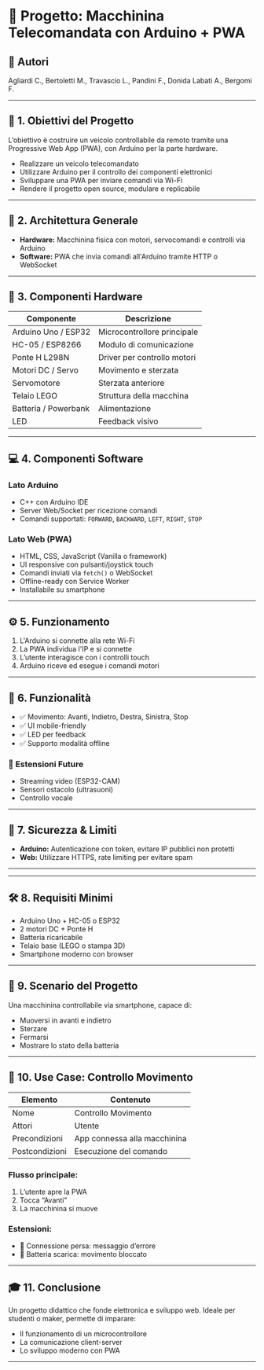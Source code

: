 # 🚗 Progetto: Macchinina Telecomandata con Arduino + PWA

## 👥 Autori
Agliardi C., Bertoletti M., Travascio L., Pandini F., Donida Labati A., Bergomi F.

---

## 🎯 1. Obiettivi del Progetto

L’obiettivo è costruire un veicolo controllabile da remoto tramite una Progressive Web App (PWA), con Arduino per la parte hardware.

- Realizzare un veicolo telecomandato
- Utilizzare Arduino per il controllo dei componenti elettronici
- Sviluppare una PWA per inviare comandi via Wi-Fi
- Rendere il progetto open source, modulare e replicabile

---

## 🧠 2. Architettura Generale

- **Hardware:** Macchinina fisica con motori, servocomandi e controlli via Arduino
- **Software:** PWA che invia comandi all'Arduino tramite HTTP o WebSocket

---

## 🔌 3. Componenti Hardware

| Componente         | Descrizione                         |
|--------------------|-------------------------------------|
| Arduino Uno / ESP32| Microcontrollore principale         |
| HC-05 / ESP8266    | Modulo di comunicazione             |
| Ponte H L298N      | Driver per controllo motori         |
| Motori DC / Servo  | Movimento e sterzata                |
| Servomotore        | Sterzata anteriore                  |
| Telaio LEGO        | Struttura della macchina            |
| Batteria / Powerbank| Alimentazione                      |
| LED                | Feedback visivo                     |

---

## 💻 4. Componenti Software

### Lato Arduino
- C++ con Arduino IDE
- Server Web/Socket per ricezione comandi
- Comandi supportati: `FORWARD`, `BACKWARD`, `LEFT`, `RIGHT`, `STOP`

### Lato Web (PWA)
- HTML, CSS, JavaScript (Vanilla o framework)
- UI responsive con pulsanti/joystick touch
- Comandi inviati via `fetch()` o WebSocket
- Offline-ready con Service Worker
- Installabile su smartphone

---

## ⚙️ 5. Funzionamento

1. L'Arduino si connette alla rete Wi-Fi
2. La PWA individua l'IP e si connette
3. L’utente interagisce con i controlli touch
4. Arduino riceve ed esegue i comandi motori

---

## 🧪 6. Funzionalità

- ✅ Movimento: Avanti, Indietro, Destra, Sinistra, Stop
- ✅ UI mobile-friendly
- ✅ LED per feedback
- ✅ Supporto modalità offline

### 🔮 Estensioni Future

- Streaming video (ESP32-CAM)
- Sensori ostacolo (ultrasuoni)
- Controllo vocale

---

## 🔐 7. Sicurezza & Limiti

- **Arduino:** Autenticazione con token, evitare IP pubblici non protetti
- **Web:** Utilizzare HTTPS, rate limiting per evitare spam

---


---

## 🛠️ 8. Requisiti Minimi

- Arduino Uno + HC-05 o ESP32
- 2 motori DC + Ponte H
- Batteria ricaricabile
- Telaio base (LEGO o stampa 3D)
- Smartphone moderno con browser

---

## 🧾 9. Scenario del Progetto

Una macchinina controllabile via smartphone, capace di:

- Muoversi in avanti e indietro
- Sterzare
- Fermarsi
- Mostrare lo stato della batteria

---

## 📘 10. Use Case: Controllo Movimento

| Elemento       | Contenuto                       |
|----------------|---------------------------------|
| Nome           | Controllo Movimento             |
| Attori         | Utente                          |
| Precondizioni  | App connessa alla macchinina    |
| Postcondizioni | Esecuzione del comando          |

### Flusso principale:
1. L’utente apre la PWA
2. Tocca “Avanti”
3. La macchinina si muove

### Estensioni:
- 🔌 Connessione persa: messaggio d’errore
- 🔋 Batteria scarica: movimento bloccato

---

## 🎓 11. Conclusione

Un progetto didattico che fonde elettronica e sviluppo web. Ideale per studenti o maker, permette di imparare:

- Il funzionamento di un microcontrollore
- La comunicazione client-server
- Lo sviluppo moderno con PWA

---



